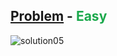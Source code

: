 [Problem](https://www.hackerrank.com/challenges/plus-minus/problem) - <span style="color:#1BA94C">Easy</span>
---
![solution05](https://user-images.githubusercontent.com/44196434/151678774-8e62083d-d0b4-44dd-b5ef-c07e7c9c8540.png)
